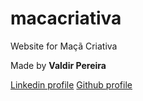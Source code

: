 # macacriativa

Website for Maçã Criativa

Made by **Valdir Pereira**
 
[Linkedin profile](https://www.linkedin.com/in/valdirdev) 
[Github profile](https://github.com/valdir-pereira)